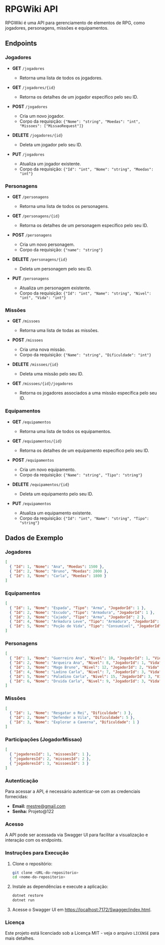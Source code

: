 # RPGWiki API

RPGWiki é uma API para gerenciamento de elementos de RPG, como jogadores, personagens, missões e equipamentos. 

## Endpoints

### Jogadores

- **GET** `/jogadores`
  - Retorna uma lista de todos os jogadores.

- **GET** `/jogadores/{id}`
  - Retorna os detalhes de um jogador específico pelo seu ID.

- **POST** `/jogadores`
  - Cria um novo jogador.
  - Corpo da requisição: `{"Nome": "string", "Moedas": "int", "Missoes": ["MissaoRequest"]}`

- **DELETE** `/jogadores/{id}`
  - Deleta um jogador pelo seu ID.

- **PUT** `/jogadores`
  - Atualiza um jogador existente.
  - Corpo da requisição: `{"Id": "int", "Nome": "string", "Moedas": "int"}`

### Personagens

- **GET** `/personagens`
  - Retorna uma lista de todos os personagens.

- **GET** `/personagens/{id}`
  - Retorna os detalhes de um personagem específico pelo seu ID.

- **POST** `/personagens`
  - Cria um novo personagem.
  - Corpo da requisição: `{"name": "string"}`

- **DELETE** `/personagens/{id}`
  - Deleta um personagem pelo seu ID.

- **PUT** `/personagens`
  - Atualiza um personagem existente.
  - Corpo da requisição: `{"Id": "int", "Name": "string", "Nivel": "int", "Vida": "int"}`

### Missões

- **GET** `/missoes`
  - Retorna uma lista de todas as missões.

- **POST** `/missoes`
  - Cria uma nova missão.
  - Corpo da requisição: `{"Name": "string", "Dificuldade": "int"}`

- **DELETE** `/missoes/{id}`
  - Deleta uma missão pelo seu ID.

- **GET** `/missoes/{id}/jogadores`
  - Retorna os jogadores associados a uma missão específica pelo seu ID.

### Equipamentos

- **GET** `/equipamentos`
  - Retorna uma lista de todos os equipamentos.

- **GET** `/equipamentos/{id}`
  - Retorna os detalhes de um equipamento específico pelo seu ID.

- **POST** `/equipamentos`
  - Cria um novo equipamento.
  - Corpo da requisição: `{"Name": "string", "Tipo": "string"}`

- **DELETE** `/equipamentos/{id}`
  - Deleta um equipamento pelo seu ID.

- **PUT** `/equipamentos`
  - Atualiza um equipamento existente.
  - Corpo da requisição: `{"Id": "int", "Name": "string", "Tipo": "string"}`

## Dados de Exemplo

### Jogadores
```json
[
  { "Id": 1, "Nome": "Ana", "Moedas": 1500 },
  { "Id": 2, "Nome": "Bruno", "Moedas": 2000 },
  { "Id": 3, "Nome": "Carla", "Moedas": 1800 }
]
```

### Equipamentos
```json
[
  { "Id": 1, "Nome": "Espada", "Tipo": "Arma", "JogadorId": 1 },
  { "Id": 2, "Nome": "Escudo", "Tipo": "Armadura", "JogadorId": 1 },
  { "Id": 3, "Nome": "Cajado", "Tipo": "Arma", "JogadorId": 2 },
  { "Id": 4, "Nome": "Armadura Leve", "Tipo": "Armadura", "JogadorId": 3 },
  { "Id": 5, "Nome": "Poção de Vida", "Tipo": "Consumível", "JogadorId": 3 }
]
```
### Personagens
```json
[
  { "Id": 1, "Nome": "Guerreiro Ana", "Nivel": 10, "JogadorId": 1, "Vida": 100 },
  { "Id": 2, "Nome": "Arqueira Ana", "Nivel": 8, "JogadorId": 1, "Vida": 80 },
  { "Id": 3, "Nome": "Mago Bruno", "Nivel": 12, "JogadorId": 2, "Vida": 120 },
  { "Id": 4, "Nome": "Ladino Carla", "Nivel": 7, "JogadorId": 3, "Vida": 70 },
  { "Id": 5, "Nome": "Paladino Carla", "Nivel": 15, "JogadorId": 3, "Vida": 150 },
  { "Id": 6, "Nome": "Druida Carla", "Nivel": 9, "JogadorId": 3, "Vida": 90 }
]
```
### Missões
```json
[
  { "Id": 1, "Nome": "Resgatar o Rei", "Dificuldade": 3 },
  { "Id": 2, "Nome": "Defender a Vila", "Dificuldade": 5 },
  { "Id": 3, "Nome": "Explorar a Caverna", "Dificuldade": 1 }
]
```
### Participações (JogadorMissao)
```json
[
  { "jogadoresId": 1, "missoesId": 1 },
  { "jogadoresId": 2, "missoesId": 2 },
  { "jogadoresId": 3, "missoesId": 3 }
]
```
### Autenticação

Para acessar a API, é necessário autenticar-se com as credenciais fornecidas:

- **Email:** mestre@gmail.com
- **Senha:** Projeto@122

### Acesso

A API pode ser acessada via Swagger UI para facilitar a visualização e interação com os endpoints.

### Instruções para Execução

1. Clone o repositório:

    ```bash
    git clone <URL-do-repositorio>
    cd <nome-do-repositorio>
    ```

2. Instale as dependências e execute a aplicação:

    ```bash
    dotnet restore
    dotnet run
    ```

3. Acesse o Swagger UI em [https://localhost:7172/Swagger/index.html](https://localhost:7172/Swagger/index.html).

### Licença

Este projeto está licenciado sob a Licença MIT - veja o arquivo `LICENSE` para mais detalhes.
